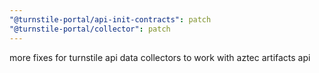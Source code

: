 ```yaml
---
"@turnstile-portal/api-init-contracts": patch
"@turnstile-portal/collector": patch
---
```


more fixes for turnstile api data collectors to work with aztec artifacts api
